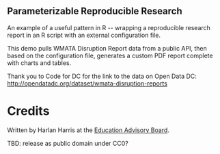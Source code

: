 Parameterizable Reproducible Research
-------------------------------------

An example of a useful pattern in R -- wrapping a reproducible research report in an R script 
with an external configuration file.

This demo pulls WMATA Disruption Report data from a public API, then based on the configuration
file, generates a custom PDF report complete with charts and tables.

Thank you to Code for DC for the link to the data on Open Data DC:
http://opendatadc.org/dataset/wmata-disruption-reports


Credits
=======

Written by Harlan Harris at the [Education Advisory Board](http://eab.com). 

TBD: release as public domain under CC0?
